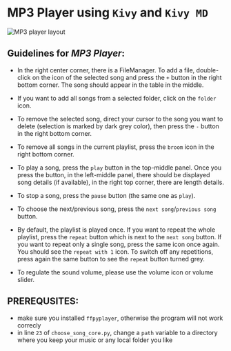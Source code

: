 # MP3 Player using `Kivy` and `Kivy MD`

![MP3 player layout](C:\Users\DXD\Desktop\mp3_jpg.png)

## Guidelines for *MP3 Player*:

- In the right center corner, there is a FileManager. To add a file, double-click on the icon of the selected song and press the `+` button in the right bottom corner. The song should appear in the table in the middle.
  
- If you want to add all songs from a selected folder, click on the `folder` icon.
  
- To remove the selected song, direct your cursor to the song you want to delete (selection is marked by dark grey color), then press the `-` button in the right bottom corner.
  
- To remove all songs in the current playlist, press the `broom` icon in the right bottom corner.
  
- To play a song, press the `play` button in the top-middle panel. Once you press the button, in the left-middle panel, there should be displayed song details (if available), in the right top corner, there are length details.
  
- To stop a song, press the `pause` button (the same one as `play`).
  
- To choose the next/previous song, press the `next song`/`previous song` button.
  
- By default, the playlist is played once. If you want to repeat the whole playlist, press the `repeat` button which is next to the `next song` button. If you want to repeat only a single song, press the same icon once again. You should see the `repeat with 1` icon. To switch off any repetitions, press again the same button to see the `repeat` button turned grey.
  
- To regulate the sound volume, please use the volume icon or volume slider.

## PREREQUSITES:
- make sure you installed `ffpyplayer`, otherwise the program will not work correcly
- in line `23` of `choose_song_core.py`, change a `path` variable to a directory where you keep your music or any local folder you like
